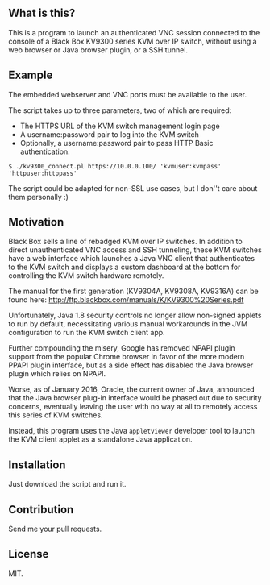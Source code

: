 ## What is this?

This is a program to launch an authenticated VNC session connected to the
console of a Black Box KV9300 series KVM over IP switch, without using a web
browser or Java browser plugin, or a SSH tunnel.

## Example

The embedded webserver and VNC ports must be available to the user.

The script takes up to three parameters, two of which are required:
- The HTTPS URL of the KVM switch management login page
- A username:password pair to log into the KVM switch
- Optionally, a username:password pair to pass HTTP Basic authentication.

```
$ ./kv9300_connect.pl https://10.0.0.100/ 'kvmuser:kvmpass' 'httpuser:httppass'
```

The script could be adapted for non-SSL use cases, but I don''t care about them
personally :)

## Motivation

Black Box sells a line of rebadged KVM over IP switches.  In addition to direct
unauthenticated VNC access and SSH tunneling, these KVM switches have a web
interface which launches a Java VNC client that authenticates to the KVM switch
and displays a custom dashboard at the bottom for controlling the KVM switch
hardware remotely.

The manual for the first generation (KV9304A, KV9308A, KV9316A) can be found
here:
http://ftp.blackbox.com/manuals/K/KV9300%20Series.pdf

Unfortunately, Java 1.8 security controls no longer allow non-signed applets to
run by default, necessitating various manual workarounds in the JVM
configuration to run the KVM switch client app.

Further compounding the misery, Google has removed NPAPI plugin support from
the popular Chrome browser in favor of the more modern PPAPI plugin interface,
but as a side effect has disabled the Java browser plugin which relies on
NPAPI.

Worse, as of January 2016, Oracle, the current owner of Java, announced that
the Java browser plug-in interface would be phased out due to security
concerns, eventually leaving the user with no way at all to remotely access
this series of KVM switches.

Instead, this program uses the Java `appletviewer` developer tool to launch the
KVM client applet as a standalone Java application.

## Installation

Just download the script and run it.

## Contribution

Send me your pull requests.

## License

MIT.
